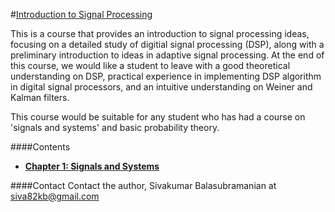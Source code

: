 #[Introduction to Signal Processing](http://siva82kb.github.io/intro_to_signal_processing/)


This is a course that provides an introduction to signal processing ideas, focusing on a detailed study of digitial signal processing (DSP), along with a preliminary introduction to ideas in adaptive signal processing. At the end of this course, we would like a student to leave with a good theoretical understanding on DSP, practical experience in implementing DSP algorithm in digital signal processors, and an intuitive understanding on Weiner and Kalman filters.

This course would be suitable for any student who has had a course on 'signals and systems' and basic probability theory.

####Contents
* [**Chapter 1: Signals and Systems**](http://nbviewer.ipython.org/github/siva82kb/intro_to_signal_processing/blob/master/chap1_signals_and_systems/chap1_signals_and_systems.ipynb)


####Contact
Contact the author, Sivakumar Balasubramanian at siva82kb@gmail.com
